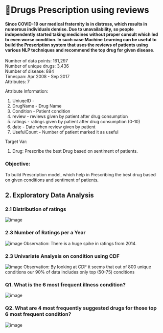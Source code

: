 # 💊Drugs Prescription  using reviews

#### Since COVID-19 our medical fraternity is in distress, which results in numerous individuals demise. Due to unavailability, so people independently started taking medicines without proper consult which led to even worse condition. In such case Machine Learning can be useful to build the Prescription  system that uses the reviews of patients using various NLP techniques and recommend the top drug for given disease.


Number of data points: 161,297<br>
Number of unique drugs: 3,436<br>
Number of disease: 884<br>
Timespan: Apr 2008 - Sep 2017<br>
Attributes: 7<br>

Attribute Information:

1. UniuqeID -
2. DrugName - Drug Name
3. Condition - Patient condition
4. review - reviews given by patient after drug consumption
5. ratings - ratings given by patient after drug consumption (0-10)
6. date - Date when review given by patient
7. UsefulCount - Number of patient marked it as useful

Target Var:

1. Drug: Prescribe the best Drug based on sentiment of patients.

### **Objective**:
To build Prescription  model, which help in Prescribing the best drug based on given conditions and sentiment of patients.

## 2. Exploratory Data Analysis

### 2.1 Distribution of ratings
![image](https://github.com/nihar-max/drug_prescription_using_reviews/assets/61958476/38c5eb69-0175-4929-8218-ccf10003586b)

### 2.3 Number of Ratings per a Year
![image](https://github.com/nihar-max/drug_prescription_using_reviews/assets/61958476/b2a08bdd-e901-4b8d-9aa2-7ad12e2211f7)
Observation: There is a huge spike in ratings from 2014.

### 2.3 Univariate Analysis on condition using CDF
![image](https://github.com/nihar-max/drug_prescription_using_reviews/assets/61958476/1366d47c-0152-4aea-8f8b-64e02d636f42)
Observation: By looking at CDF it seems that out of 800 unique conditions our 90% of data includes only top (50-75) conditions

### Q1. What is the 6 most frequent illness condition?
![image](https://github.com/nihar-max/drug_prescription_using_reviews/assets/61958476/ceb50164-0379-47e9-94b9-d097300524af)

### Q2. What are 4 most frequently suggested drugs for those top 6 most frequent condition?
![image](https://github.com/nihar-max/drug_prescription_using_reviews/assets/61958476/163ce10d-b7a4-44ad-9199-b8e78482e5d5)





